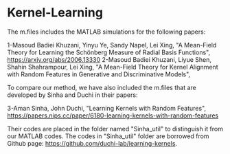# Kernel-Learning
The m.files includes the MATLAB simulations for the following papers:

1-Masoud Badiei Khuzani, Yinyu Ye, Sandy Napel, Lei Xing, "A Mean-Field Theory for Learning the Schönberg Measure of Radial Basis Functions", https://arxiv.org/abs/2006.13330
2-Masoud Badiei Khuzani, Liyue Shen, Shahin Shahrampour, Lei Xing, "A Mean-Field Theory for Kernel Alignment with Random Features in Generative and Discriminative Models",  

To compare our method, we have also included the m.files that are developed by Sinha and Duchi in their papers:

3-Aman Sinha, John Duchi, "Learning Kernels with Random Features", https://papers.nips.cc/paper/6180-learning-kernels-with-random-features

Their codes are placed in the folder named "Sinha_util" to distinguish it from our MATLAB codes. The codes in "Sinha_util" folder are borrowed from Github page: https://github.com/duchi-lab/learning-kernels.
